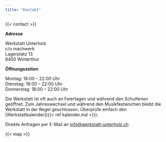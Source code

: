 ```yaml
---
title: "Kontakt"
---
```


{{< contact >}}

**Adresse**

Werkstatt Unterholz  
c/o machwerk  
Lagerplatz 13  
8400 Winterthur

**Öffnungszeiten**

Montag: 18:00 – 22:00 Uhr  
Dienstag: 18:00 – 22:00 Uhr  
Donnerstag: 18:00 – 22:00 Uhr  

Die Werkstatt ist oft auch an Feiertagen und während den Schulferien geöffnet.
Zum Jahreswechsel und während den Musikfestwochen bleibt die Werkstatt in der Regel geschlossen.
Überprüfe einfach den [Werkstattkalender]({{< ref kalender.md >}}).

Direkte Anfragen per E-Mail an info@werkstatt-unterholz.ch

{{< map >}}
